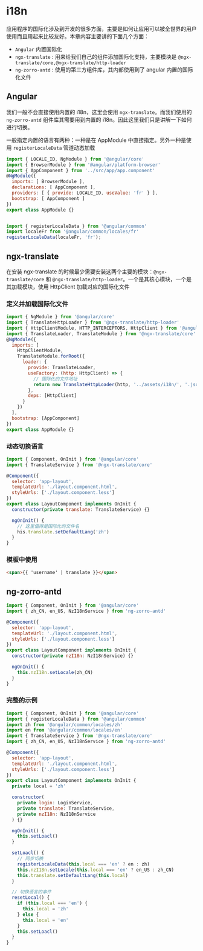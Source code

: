 # i18n

应用程序的国际化涉及到开发的很多方面，主要是如何让应用可以被全世界的用户使用而且用起来比较友好。本章内容主要讲的下面几个方面：

* `Angular` 内置国际化
* `ngx-translate` : 用来给我们自己的组件添加国际化支持，主要模块是 `@ngx-translate/core,@ngx-translate/http-loader`
* `ng-zorro-antd` : 使用的第三方组件库，其内部使用到了 angular 内置的国际化文件

## Angular

我们一般不会直接使用内置的 i18n，这里会使用 `ngx-translate`。而我们使用的 `ng-zorro-antd` 组件库其需要用到内置的 i18n。因此这里我们只是讲解一下如何进行切换。

一般指定内置的语言有两种：一种是在 AppModule 中直接指定。另外一种是使用 `registerLocaleData` 管道动态加载

``` js
import { LOCALE_ID, NgModule } from '@angular/core'
import { BrowserModule } from '@angular/platform-browser'
import { AppComponent } from '../src/app/app.component'
@NgModule({
  imports: [ BrowserModule ],
  declarations: [ AppComponent ],
  providers: [ { provide: LOCALE_ID, useValue: 'fr' } ],
  bootstrap: [ AppComponent ]
})
export class AppModule {}


import { registerLocaleData } from '@angular/common'
import localeFr from '@angular/common/locales/fr'
registerLocaleData(localeFr, 'fr');
```

## ngx-translate

在安装 ngx-translate 的时候最少需要安装这两个主要的模块：`@ngx-translate/core` 和 `@ngx-translate/http-loader`。一个是其核心模块，一个是其加载模块，使用 HttpClient 加载对应的国际化文件

### 定义并加载国际化文件

``` js
import { NgModule } from '@angular/core'
import { TranslateHttpLoader } from '@ngx-translate/http-loader'
import { HttpClientModule, HTTP_INTERCEPTORS, HttpClient } from '@angular/common/http'
import { TranslateLoader, TranslateModule } from '@ngx-translate/core'
@NgModule({
  imports: [
    HttpClientModule,
    TranslateModule.forRoot({
      loader: {
        provide: TranslateLoader,
        useFactory: (http: HttpClient) => {
          // 国际化的文件地址
          return new TranslateHttpLoader(http, '../assets/i18n/', '.json')
        },
        deps: [HttpClient]
      }
    })
  ],
  bootstrap: [AppComponent]
})
export class AppModule {}
```

### 动态切换语言

``` js
import { Component, OnInit } from '@angular/core'
import { TranslateService } from '@ngx-translate/core'

@Component({
  selector: 'app-layout',
  templateUrl: './layout.component.html',
  styleUrls: ['./layout.component.less']
})
export class LayoutComponent implements OnInit {
  constructor(private translate: TranslateService) {}

  ngOnInit() {
    // 这里值得是国际化的文件名
    his.translate.setDefaultLang('zh')
  }
}
```

### 模板中使用

``` html
<span>{{ 'username' | translate }}</span>
```

## ng-zorro-antd

``` js
import { Component, OnInit } from '@angular/core'
import { zh_CN, en_US, NzI18nService } from 'ng-zorro-antd'

@Component({
  selector: 'app-layout',
  templateUrl: './layout.component.html',
  styleUrls: ['./layout.component.less']
})
export class LayoutComponent implements OnInit {
  constructor(private nzI18n: NzI18nService) {}

  ngOnInit() {
    this.nzI18n.setLocale(zh_CN)
  }
}
```

### 完整的示例

``` js
import { Component, OnInit } from '@angular/core'
import { registerLocaleData } from '@angular/common'
import zh from '@angular/common/locales/zh'
import en from '@angular/common/locales/en'
import { TranslateService } from '@ngx-translate/core'
import { zh_CN, en_US, NzI18nService } from 'ng-zorro-antd'

@Component({
  selector: 'app-layout',
  templateUrl: './layout.component.html',
  styleUrls: ['./layout.component.less']
})
export class LayoutComponent implements OnInit {
  private local = 'zh'

  constructor(
    private login: LoginService,
    private translate: TranslateService,
    private nzI18n: NzI18nService
  ) {}

  ngOnInit() {
    this.setLoacl()
  }

  setLoacl() {
    // 同步切换
    registerLocaleData(this.local === 'en' ? en : zh)
    this.nzI18n.setLocale(this.local === 'en' ? en_US : zh_CN)
    this.translate.setDefaultLang(this.local)
  }

  // 切换语言的事件
  resetLocal() {
    if (this.local === 'en') {
      this.local = 'zh'
    } else {
      this.local = 'en'
    }
    this.setLoacl()
  }
}

```